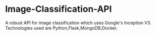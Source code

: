 # Image-Classification-API
A robust API for image classification which uses Google's Inception V3. Technologies used are Python,Flask,MongoDB,Docker.
